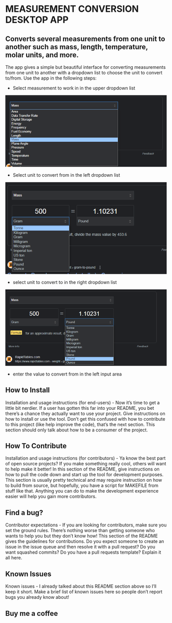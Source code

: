 # MEASUREMENT CONVERSION DESKTOP APP

## Converts several measurements from one unit to another such as mass, length, temperature, molar units, and more.

The app gives a simple but beautiful interface for converting measurements from one unit to another with a dropdown list to
choose the unit to convert to/from. 
Use the app in the following steps:

* Select measurement to work in in the upper dropdown list
<img src='images\sample_measurements.png'/>

* Select unit to convert from in the left dropdown list
<img src='images\dropDown_unitsChoosfrom.png'/>

* select unit to convert to in the right dropdown list
<img src='images\dropDownUnitstoConvertTo.png'/>

* enter the value to convert from in the left input area

## How to Install
Installation and usage instructions (for end-users) - Now it’s time to get a little bit nerdier. If a user has gotten this far into your README, you bet there’s a chance they actually want to use your project. Give instructions on how to install or use the tool. Don’t get this confused with how to contribute to this project (like help improve the code), that’s the next section. This section should only talk about how to be a consumer of the project.


## How To Contribute
Installation and usage instructions (for contributors) - Ya know the best part of open source projects? If you make something really cool, others will want to help make it better! In this section of the README, give instructions on how to pull the code down and start up the tool for development purposes. This section is usually pretty technical and may require instruction on how to build from source, but hopefully, you have a script for MAKEFILE from stuff like that. Anything you can do to make the development experience easier will help you gain more contributors.


## Find a bug?
Contributor expectations - If you are looking for contributors, make sure you set the ground rules. There’s nothing worse than getting someone who wants to help you but they don’t know how! This section of the README gives the guidelines for contributions. Do you expect someone to create an issue in the issue queue and then resolve it with a pull request? Do you want squashed commits? Do you have a pull requests template? Explain it all here.


## Known Issues
Known issues - I already talked about this README section above so I’ll keep it short. Make a brief list of known issues here so people don’t report bugs you already know about!

## Buy me a coffee



